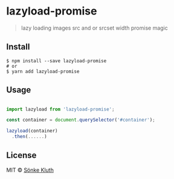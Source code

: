 # lazyload-promise
> lazy loading images src and or srcset width promise magic

## Install

```
$ npm install --save lazyload-promise
# or 
$ yarn add lazyload-promise
```


## Usage

```js

import lazyload from 'lazyload-promise';

const container = document.querySelector('#container');

lazyload(container)
  .then(......)

```
## License

MIT © [Sönke Kluth](https://soenkekluth.com)
